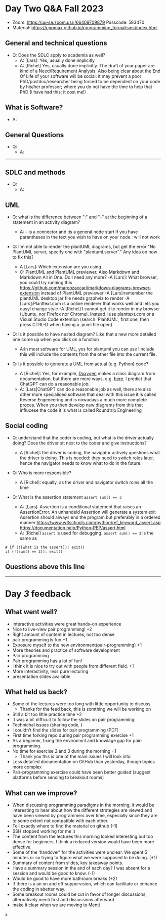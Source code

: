 # Day Two Q&A Fall 2023

<!--- I remind you that these documents will be uploaded to the repository branch that will be created and that the NBIS training code of conduct should be followed. Be respectfull to eachother so you do not edit others posts. Hack md alows for simultaions editing. -->
<!--- Reminder do not edit anothers post, please use a fresh paragraph when typing hack md is a simultations editing tool-->
- Zoom: <https://uu-se.zoom.us/j/66409709879>
Passcode: 583470
- Material: <https://uppmax.github.io/programming_formalisms/index.html>


## General and technical questions

- Q: Does the SDLC apply to academia as well?
    - A: [Lars]: Yes, usually done implicitly
    - A: [Richel] Yes, usually done implicitly. The draft of your paper are kind of a Need/Requirement Analysis. Also being clear about the End Of Life of your software will be social: it may prevent a poor PhD/postdoc/researcher being forced to be dependent on your code by his/her professor; where you do not have the time to help that PhD (I have had this; it cost me!)


## What is Software?

- A:


## General Questions

- Q:
    - A:

---------------------------------------------------

## SDLC and methods

- Q:
    - A:


## UML

- Q: what is the difference between ":" and "-" at the beginning of a statement in an activity diagram?
    - A: - is a connector and :is a general node start if you have parantheses in the text you wish to have on your node : will not work

- Q: I'm not able to render the plantUML diagrams, but get the error "No PlantUML server, specify one with "plantuml.server"." Any idea on how to fix this?
    - A [Lars]: Which extension are you using
    - C: PlantUML and PlantUML previewer. Also Markdown and Markdown All in One. Do I need any more?
    -A [Lars]: What browser, you could try running this <https://github.com/marcozaccari/markdown-diagrams-browser-extension> instead of PlantUML previewer
    -A [Lars]:remember the plantUML desktop jar file needs graphviz to render
    -A [Lars]:Planttext.com is a online renderer that works well and lets you easyl change style
    -A [Richel] I cannot get it to render in my browser (Ubuntu, nor Firefox nor Chrome). Instead I use planttext.com or a Visual Studio Code extention (search 'PlantUML', first one, then press CTRL-D when having a .puml file open)


- Q: Is it possible to have nested diagram? Like that a new more detailed one come up when you click on a function
    - A:In most software for UML, yes for plantuml you can use !include this will include the contents from the other file into the current file.

- Q: Is it possible to generate a UML from actual (e.g. Python) code?
    - A [Richel]: Yes, for example, [Doxygen](https://www.doxygen.nl/manual/docblocks.html#pythonblocks) makes a class diagram from documentation, but there are more ways, e.g. [here](https://stackoverflow.com/a/7554457). I predict that ChatGPT can do a reasonable job.
    - A: [Lars]ChatGPT can do a reasonable job as well, there are also other more specialiced software that deal with this issue it is called Reverse Engeneering
         and is nowadays a much more complete proces. When you then develop new diagrams from this that influcese the code it is what is called Roundtrip Engineering

## Social coding

- Q:  understand that the coder is coding, but what is the driver actually doing? Does the driver sit next to the coder and give instructions?
    - A [Richel]: the driver is coding, the navigator actively questions what the driver is doing. This is needed: they need to switch roles later, hence the navigator needs to know what to do in the future.

- Q:  Who is more responsible?
    - A [Richel]: equally, as the driver and navigator switch roles all the time

- Q: What is the assertion statement ``` assert sum() == 3 ```
    - A: [Lars]: Assertion is a conditional statement that raises an AssertionError. An unhandeld Assertion will generate a system exit
        Assertion should always end the program but preferably in a ordered manner
        <https://www.w3schools.com/python/ref_keyword_assert.asp>
        <https://documentation.help/Python-PEP/assert.html>
    - A: [Richel] `assert` is used for debugging. `assert sum() == 3` is the same as

```
# if (![what is the assert]): exit()
if (!(sum() == 3)): exit()
```


## Questions above this line

-----------------------------------------------------------------

# Day *3* feedback

## What went well?

- Interactive activities were great hands-on experience
- Nice to live-view pair programming! +2
- Right amount of content in lectures, not too dense
- pair programming is fun +1
- Exposure myself to the new environment(pair-programming) +1
- More theories and practice of software development
- Pair programming
- Pair programming has a lot of fun!
- I think it is nice to try out with people from different field. +1
- More interactivity, less pure lecturing
- presentation slides available

## What held us back?


- Some of the lectures were too long with little opportunity to discuss
    - Thanks for the feed back, this is somthing we will be working on
- Still a bit too little practice time +2
- It was a bit difficult to follow the slides on pair programming
- Technichal issues (sharing code, )
- I couldn't find the slides for pair programming (PDF)
- First time forking repo during pair programming exercise +1
- As a beginner, fixing the environmnt and knowlage gap for pair-programming.
- No time for exercise 2 and 3 during the morning +1
    - Thank you this is one of the main issues I will look into
- Less detailed documentation on GitHub than yesterday, though topics more complex
- Pair-programming exercise could have been better guided (suggest platforms before sending to breakout rooms)


## What can we improve?

- When discussing programming paradigms in the morning, it would be interesting to hear about how the different strategies are viewed and have been viewed by programmers over time, especially since they are to some extent not compatible with each other.
- Tell exactly where to find the material on github (-1)
- SSH stopped working for me :(
- The content from the lectures this morning looked interesting but too dense for beginners. I think a reduced version would have been more effective.
- Some of the 'handover' for the activities were unclear. We spent 5 minutes or so trying to figure what we were supposed to be doing. (+1)
- Summary of content from slides, key takeaway points.
- Have a summary session in the end of each day? I was absent for a session and would be good to know. (-1)
- Would be good to have more bathroom breaks (+2)
- If there is a an on and off suppervision, which can facilitate or enhance the coding in abetter way.
- Some breakout rooms could be cut in favor of longer discussions, alternatively menti first and discussions afterward
- make it clear when we are moving to Menti

x
